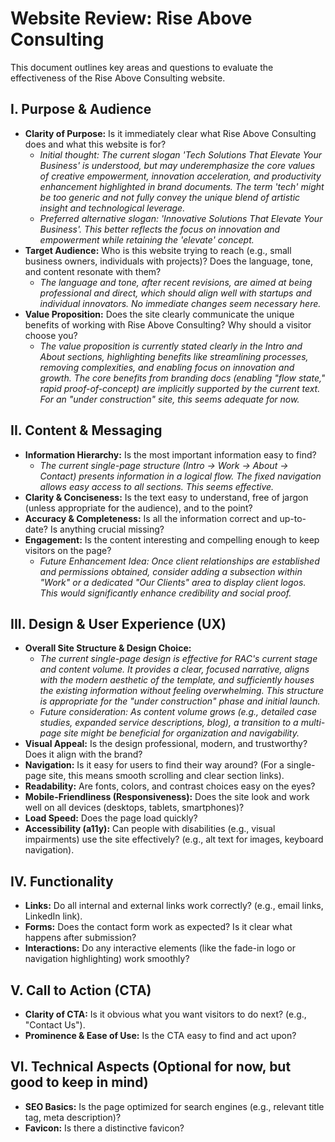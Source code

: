 # Website Review: Rise Above Consulting

This document outlines key areas and questions to evaluate the effectiveness of the Rise Above Consulting website.

## I. Purpose & Audience

*   **Clarity of Purpose:** Is it immediately clear what Rise Above Consulting does and what this website is for?
    *   *Initial thought: The current slogan 'Tech Solutions That Elevate Your Business' is understood, but may underemphasize the core values of creative empowerment, innovation acceleration, and productivity enhancement highlighted in brand documents. The term 'tech' might be too generic and not fully convey the unique blend of artistic insight and technological leverage.*
    *   *Preferred alternative slogan: 'Innovative Solutions That Elevate Your Business'. This better reflects the focus on innovation and empowerment while retaining the 'elevate' concept.*
*   **Target Audience:** Who is this website trying to reach (e.g., small business owners, individuals with projects)? Does the language, tone, and content resonate with them?
    *   *The language and tone, after recent revisions, are aimed at being professional and direct, which should align well with startups and individual innovators. No immediate changes seem necessary here.*
*   **Value Proposition:** Does the site clearly communicate the unique benefits of working with Rise Above Consulting? Why should a visitor choose you?
    *   *The value proposition is currently stated clearly in the Intro and About sections, highlighting benefits like streamlining processes, removing complexities, and enabling focus on innovation and growth. The core benefits from branding docs (enabling "flow state," rapid proof-of-concept) are implicitly supported by the current text. For an "under construction" site, this seems adequate for now.*

## II. Content & Messaging

*   **Information Hierarchy:** Is the most important information easy to find?
    *   *The current single-page structure (Intro -> Work -> About -> Contact) presents information in a logical flow. The fixed navigation allows easy access to all sections. This seems effective.*
*   **Clarity & Conciseness:** Is the text easy to understand, free of jargon (unless appropriate for the audience), and to the point?
*   **Accuracy & Completeness:** Is all the information correct and up-to-date? Is anything crucial missing?
*   **Engagement:** Is the content interesting and compelling enough to keep visitors on the page?
    *   *Future Enhancement Idea: Once client relationships are established and permissions obtained, consider adding a subsection within "Work" or a dedicated "Our Clients" area to display client logos. This would significantly enhance credibility and social proof.*

## III. Design & User Experience (UX)

*   **Overall Site Structure & Design Choice:**
    *   *The current single-page design is effective for RAC's current stage and content volume. It provides a clear, focused narrative, aligns with the modern aesthetic of the template, and sufficiently houses the existing information without feeling overwhelming. This structure is appropriate for the "under construction" phase and initial launch.*
    *   *Future consideration: As content volume grows (e.g., detailed case studies, expanded service descriptions, blog), a transition to a multi-page site might be beneficial for organization and navigability.*
*   **Visual Appeal:** Is the design professional, modern, and trustworthy? Does it align with the brand?
*   **Navigation:** Is it easy for users to find their way around? (For a single-page site, this means smooth scrolling and clear section links).
*   **Readability:** Are fonts, colors, and contrast choices easy on the eyes?
*   **Mobile-Friendliness (Responsiveness):** Does the site look and work well on all devices (desktops, tablets, smartphones)?
*   **Load Speed:** Does the page load quickly?
*   **Accessibility (a11y):** Can people with disabilities (e.g., visual impairments) use the site effectively? (e.g., alt text for images, keyboard navigation).

## IV. Functionality

*   **Links:** Do all internal and external links work correctly? (e.g., email links, LinkedIn link).
*   **Forms:** Does the contact form work as expected? Is it clear what happens after submission?
*   **Interactions:** Do any interactive elements (like the fade-in logo or navigation highlighting) work smoothly?

## V. Call to Action (CTA)

*   **Clarity of CTA:** Is it obvious what you want visitors to do next? (e.g., "Contact Us").
*   **Prominence & Ease of Use:** Is the CTA easy to find and act upon?

## VI. Technical Aspects (Optional for now, but good to keep in mind)

*   **SEO Basics:** Is the page optimized for search engines (e.g., relevant title tag, meta description)?
*   **Favicon:** Is there a distinctive favicon? 
